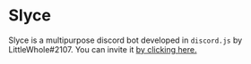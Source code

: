 Slyce
====================
Slyce is a multipurpose discord bot developed in `discord.js` by LittleWhole#2107.
You can invite it [by clicking here.](https://discordapp.com/api/oauth2/authorize?client_id=428596331934646274&permissions=8&scope=bot)
